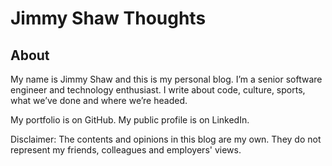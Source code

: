 # Jimmy Shaw Thoughts

## About
My name is Jimmy Shaw and this is my personal blog. I’m a senior software engineer and technology enthusiast. I write about code, culture, sports, what we’ve done and where we’re headed.

My portfolio is on GitHub. My public profile is on LinkedIn.

Disclaimer: The contents and opinions in this blog are my own. They do not represent my friends, colleagues and employers' views.
